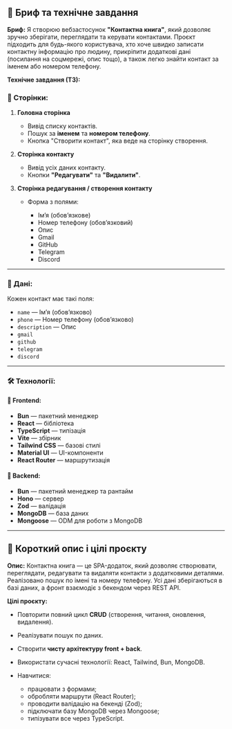 ## 🔹 Бриф та технічне завдання

**Бриф:**
	Я створюю вебзастосунок **"Контактна книга"**, який дозволяє зручно зберігати, переглядати та керувати контактами. Проєкт підходить для будь-якого користувача, хто хоче швидко записати контактну інформацію про людину, прикріпити додаткові дані (посилання на соцмережі, опис тощо), а також легко знайти контакт за іменем або номером телефону.

**Технічне завдання (ТЗ):**

### 🧩 Сторінки:

1. **Головна сторінка**

   * Вивід списку контактів.
   * Пошук за **іменем** та **номером телефону**.
   * Кнопка "Створити контакт", яка веде на сторінку створення.

2. **Сторінка контакту**

   * Вивід усіх даних контакту.
   * Кнопки **"Редагувати"** та **"Видалити"**.

3. **Сторінка редагування / створення контакту**

   * Форма з полями:

     * Ім’я (обов’язкове)
     * Номер телефону (обов’язковий)
     * Опис
     * Gmail
     * GitHub
     * Telegram
     * Discord

---

### 🧩 Дані:

Кожен контакт має такі поля:

* `name` — Ім’я (обов’язково)
* `phone` — Номер телефону (обов’язково)
* `description` — Опис
* `gmail`
* `github`
* `telegram`
* `discord`

---

### 🛠️ Технології:

#### 🔹 Frontend:

* **Bun** — пакетний менеджер 
* **React** — бібліотека
* **TypeScript** — типізація
* **Vite** — збірник
* **Tailwind CSS** — базові стилі
* **Material UI** — UI-компоненти
* **React Router** — маршрутизація

#### 🔹 Backend:

* **Bun** — пакетний менеджер та рантайм
* **Hono** — сервер
* **Zod** — валідація
* **MongoDB** — база даних
* **Mongoose** — ODM для роботи з MongoDB

---

## 🔹 Короткий опис і цілі проєкту

**Опис:**
Контактна книга — це SPA-додаток, який дозволяє створювати, переглядати, редагувати та видаляти контакти з додатковими деталями. Реалізовано пошук по імені та номеру телефону. Усі дані зберігаються в базі даних, а фронт взаємодіє з бекендом через REST API.

**Цілі проєкту:**

* Повторити повний цикл **CRUD** (створення, читання, оновлення, видалення).
* Реалізувати пошук по даних.
* Створити **чисту архітектуру front + back**.
* Використати сучасні технології: React, Tailwind, Bun, MongoDB.
* Навчитися:

  * працювати з формами;
  * обробляти маршрути (React Router);
  * проводити валідацію на бекенді (Zod);
  * підключати базу MongoDB через Mongoose;
  * типізувати все через TypeScript.
